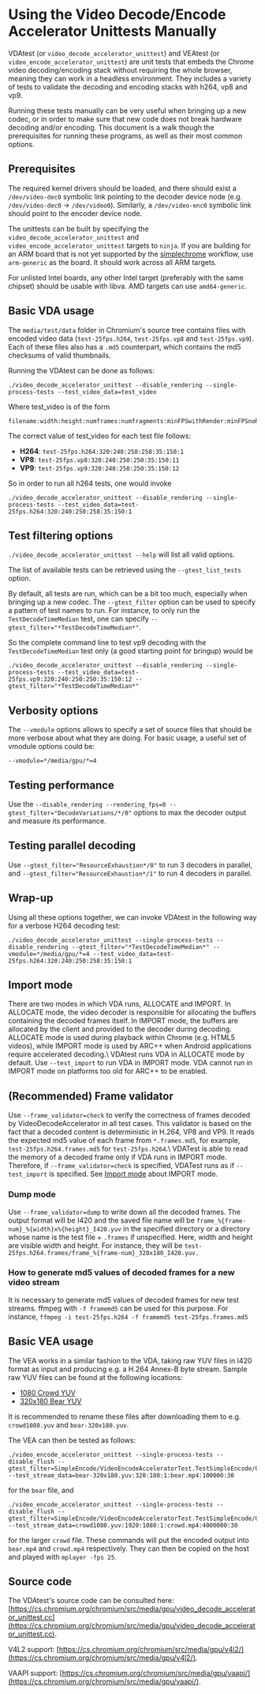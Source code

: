 # Using the Video Decode/Encode Accelerator Unittests Manually

VDAtest (or `video_decode_accelerator_unittest`) and VEAtest (or
`video_encode_accelerator_unittest`) are unit tests that embeds the Chrome video
decoding/encoding stack without requiring the whole browser, meaning they can
work in a headless environment. They includes a variety of tests to validate the
decoding and encoding stacks with h264, vp8 and vp9.

Running these tests manually can be very useful when bringing up a new codec, or
in order to make sure that new code does not break hardware decoding and/or
encoding. This document is a walk though the prerequisites for running these
programs, as well as their most common options.

## Prerequisites

The required kernel drivers should be loaded, and there should exist a
`/dev/video-dec0` symbolic link pointing to the decoder device node (e.g.
`/dev/video-dec0` → `/dev/video0`). Similarly, a `/dev/video-enc0` symbolic
link should point to the encoder device node.

The unittests can be built by specifying the `video_decode_accelerator_unittest`
and `video_encode_accelerator_unittest` targets to `ninja`. If you are building
for an ARM board that is not yet supported by the
[simplechrome](https://chromium.googlesource.com/chromiumos/docs/+/master/simple_chrome_workflow.md)
workflow, use `arm-generic` as the board. It should work across all ARM targets.

For unlisted Intel boards, any other Intel target (preferably with the same
chipset) should be usable with libva. AMD targets can use `amd64-generic`.

## Basic VDA usage

The `media/test/data` folder in Chromium's source tree contains files with
encoded video data (`test-25fps.h264`, `test-25fps.vp8` and `test-25fps.vp9`).
Each of these files also has a `.md5` counterpart, which contains the md5
checksums of valid thumbnails.

Running the VDAtest can be done as follows:

    ./video_decode_accelerator_unittest --disable_rendering --single-process-tests --test_video_data=test_video

Where test_video is of the form

    filename:width:height:numframes:numfragments:minFPSwithRender:minFPSnoRender:profile

The correct value of test_video for each test file follows:

* __H264__: `test-25fps.h264:320:240:250:258:35:150:1`
* __VP8__: `test-25fps.vp8:320:240:250:250:35:150:11`
* __VP9__: `test-25fps.vp9:320:240:250:250:35:150:12`

So in order to run all h264 tests, one would invoke

    ./video_decode_accelerator_unittest --disable_rendering --single-process-tests --test_video_data=test-25fps.h264:320:240:250:258:35:150:1

## Test filtering options

`./video_decode_accelerator_unittest --help` will list all valid options.

The list of available tests can be retrieved using the `--gtest_list_tests`
option.

By default, all tests are run, which can be a bit too much, especially when
bringing up a new codec. The `--gtest_filter` option can be used to specify a
pattern of test names to run. For instance, to only run the
`TestDecodeTimeMedian` test, one can specify
`--gtest_filter="*TestDecodeTimeMedian*"`.

So the complete command line to test vp9 decoding with the
`TestDecodeTimeMedian` test only (a good starting point for bringup) would be

    ./video_decode_accelerator_unittest --disable_rendering --single-process-tests --test_video_data=test-25fps.vp9:320:240:250:250:35:150:12 --gtest_filter="*TestDecodeTimeMedian*"

## Verbosity options

The `--vmodule` options allows to specify a set of source files that should be
more verbose about what they are doing. For basic usage, a useful set of vmodule
options could be:

    --vmodule=*/media/gpu/*=4

## Testing performance

Use the `--disable_rendering --rendering_fps=0 --gtest_filter="DecodeVariations/*/0"`
options to max the decoder output and measure its performance.

## Testing parallel decoding

Use `--gtest_filter="ResourceExhaustion*/0"` to run 3 decoders in parallel, and
`--gtest_filter="ResourceExhaustion*/1"` to run 4 decoders in parallel.

## Wrap-up

Using all these options together, we can invoke VDAtest in the following way for
a verbose H264 decoding test:

    ./video_decode_accelerator_unittest --single-process-tests --disable_rendering --gtest_filter="*TestDecodeTimeMedian*" --vmodule=*/media/gpu/*=4 --test_video_data=test-25fps.h264:320:240:250:258:35:150:1

## Import mode

There are two modes in which VDA runs, ALLOCATE and IMPORT. In ALLOCATE mode,
the video decoder is responsible for allocating the buffers containing the
decoded frames itself. In IMPORT mode, the buffers are allocated by the client
and provided to the decoder during decoding. ALLOCATE mode is used during
playback within Chrome (e.g. HTML5 videos), while IMPORT mode is used by ARC++
when Android applications require accelerated decoding.\\
VDAtest runs VDA in ALLOCATE mode by default. Use `--test_import` to run VDA in
IMPORT mode. VDA cannot run in IMPORT mode on platforms too old for ARC++ to be
enabled.

## (Recommended) Frame validator

Use `--frame_validator=check` to verify the correctness of frames decoded by
VideoDecodeAccelerator in all test cases. This validator is based on the fact
that a decoded content is deterministic in H.264, VP8 and VP9. It reads the
expected md5 value of each frame from `*.frames.md5`, for example, `test-25fps.h264.frames.md5`
for `test-25fps.h264`.\\
VDATest is able to read the memory of a decoded frame only if VDA runs in IMPORT
mode. Therefore, if `--frame_validator=check` is specified, VDATest runs as if
`--test_import` is specified. See [Import mode](#import-mode) about IMPORT mode.

### Dump mode

Use `--frame_validator=dump` to write down all the decoded frames. The output
format will be I420 and the saved file name will be `frame_%{frame-num}_%{width}x%{height}_I420.yuv`
in the specified directory or a directory whose name is the test file + `.frames`
if unspecified. Here, width and height are visible width and height. For
instance, they will be `test-25fps.h264.frames/frame_%{frame-num}_320x180_I420.yuv.`

### How to generate md5 values of decoded frames for a new video stream

It is necessary to generate md5 values of decoded frames for new test streams.
ffmpeg with `-f framemd5` can be used for this purpose. For instance,
`ffmpeg -i test-25fps.h264 -f framemd5 test-25fps.frames.md5`

## Basic VEA usage

The VEA works in a similar fashion to the VDA, taking raw YUV files in I420
format as input and producing e.g. a H.264 Annex-B byte stream. Sample raw YUV
files can be found at the following locations:

* [1080 Crowd YUV](http://commondatastorage.googleapis.com/chromiumos-test-assets-public/crowd/crowd1080-96f60dd6ff87ba8b129301a0f36efc58.yuv)
* [320x180 Bear YUV](http://commondatastorage.googleapis.com/chromiumos-test-assets-public/bear/bear-320x180-c60a86c52ba93fa7c5ae4bb3156dfc2a.yuv)

It is recommended to rename these files after downloading them to e.g.
`crowd1080.yuv` and `bear-320x180.yuv`.

The VEA can then be tested as follows:

    ./video_encode_accelerator_unittest --single-process-tests --disable_flush --gtest_filter=SimpleEncode/VideoEncodeAcceleratorTest.TestSimpleEncode/0 --test_stream_data=bear-320x180.yuv:320:180:1:bear.mp4:100000:30

for the `bear` file, and

    ./video_encode_accelerator_unittest --single-process-tests --disable_flush --gtest_filter=SimpleEncode/VideoEncodeAcceleratorTest.TestSimpleEncode/0 --test_stream_data=crowd1080.yuv:1920:1080:1:crowd.mp4:4000000:30

for the larger `crowd` file. These commands will put the encoded output into
`bear.mp4` and `crowd.mp4` respectively. They can then be copied on the host and
played with `mplayer -fps 25`.

## Source code

The VDAtest's source code can be consulted here: [https://cs.chromium.org/chromium/src/media/gpu/video_decode_accelerator_unittest.cc](https://cs.chromium.org/chromium/src/media/gpu/video_decode_accelerator_unittest.cc).

V4L2 support: [https://cs.chromium.org/chromium/src/media/gpu/v4l2/](https://cs.chromium.org/chromium/src/media/gpu/v4l2/).

VAAPI support: [https://cs.chromium.org/chromium/src/media/gpu/vaapi/](https://cs.chromium.org/chromium/src/media/gpu/vaapi/).

